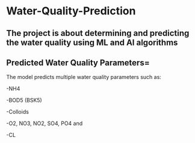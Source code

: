 # Water-Quality-Prediction
The project is about determining and predicting the water quality using ML and AI algorithms
------
## Predicted Water Quality Parameters=
The model predicts multiple water quality parameters such as:

-NH4

-BOD5 (BSK5)

-Colloids

-O2, NO3, NO2, SO4, PO4 and

-CL

